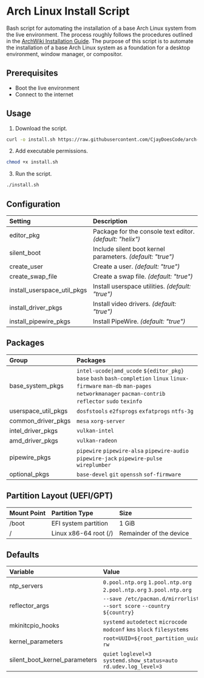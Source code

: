# Arch Linux Install Script

Bash script for automating the installation of a base Arch Linux system from the live environment.
The process roughly follows the procedures outlined in the [ArchWiki Installation Guide](https://wiki.archlinux.org/title/Installation_guide).
The purpose of this script is to automate the installation of a base Arch Linux system as a foundation for a desktop environment, window manager, or compositor.

## Prerequisites

- Boot the live environment
- Connect to the internet

## Usage

1. Download the script.
```bash
curl -o install.sh https://raw.githubusercontent.com/CjayDoesCode/arch-install-script/main/install.sh
```

2. Add executable permissions.
```bash
chmod +x install.sh
```

3. Run the script.
```bash
./install.sh
```

## Configuration

| Setting                        | Description                                                |
| :----------------------------- | :--------------------------------------------------------- |
| editor_pkg                     | Package for the console text editor. *(default: "helix")*  |
| silent_boot                    | Include silent boot kernel parameters. *(default: "true")* |
| create_user                    | Create a user. *(default: "true")*                         |
| create_swap_file               | Create a swap file. *(default: "true")*                    |
| install_userspace_util_pkgs    | Install userspace utilities. *(default: "true")*           |
| install_driver_pkgs            | Install video drivers. *(default: "true")*                 |
| install_pipewire_pkgs          | Install PipeWire. *(default: "true")*                      |

## Packages

| Group                 | Packages                                                                                                                                                                              |
| :-------------------- | :------------------------------------------------------------------------------------------------------------------------------------------------------------------------------------ |
| base_system_pkgs      | `intel-ucode\|amd_ucode` `${editor_pkg}` `base` `bash` `bash-completion` `linux` `linux-firmware` `man-db` `man-pages` `networkmanager` `pacman-contrib` `reflector` `sudo` `texinfo` |
| userspace_util_pkgs   | `dosfstools` `e2fsprogs` `exfatprogs` `ntfs-3g`                                                                                                                                       |
| common_driver_pkgs    | `mesa` `xorg-server`                                                                                                                                                                  |
| intel_driver_pkgs     | `vulkan-intel`                                                                                                                                                                        |
| amd_driver_pkgs       | `vulkan-radeon`                                                                                                                                                                       |
| pipewire_pkgs         | `pipewire` `pipewire-alsa` `pipewire-audio` `pipewire-jack` `pipewire-pulse` `wireplumber`                                                                                            |
| optional_pkgs         | `base-devel` `git` `openssh` `sof-firmware`                                                                                                                                           |

## Partition Layout (UEFI/GPT)

| Mount Point | Partition Type          | Size                    |
| :---------- | :---------------------- | :---------------------- |
| /boot       | EFI system partition    | 1 GiB                   |
| /           | Linux x86-64 root (/)   | Remainder of the device |

## Defaults

| Variable                      | Value                                                                         |
| :---------------------------- | :---------------------------------------------------------------------------- |
| ntp_servers                   | `0.pool.ntp.org` `1.pool.ntp.org` `2.pool.ntp.org` `3.pool.ntp.org`           |
| reflector_args                | `--save /etc/pacman.d/mirrorlist` `--sort score` `--country ${country}`       |
| mkinitcpio_hooks              | `systemd` `autodetect` `microcode` `modconf` `kms` `block` `filesystems`      |
| kernel_parameters             | `root=UUID=${root_partition_uuid}` `rw`                                       |
| silent_boot_kernel_parameters | `quiet` `loglevel=3` `systemd.show_status=auto` `rd.udev.log_level=3`         |
